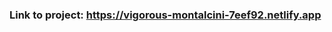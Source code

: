 <h3>Link to project: <a href="https://vigorous-montalcini-7eef92.netlify.app/library">https://vigorous-montalcini-7eef92.netlify.app</a></h3>
